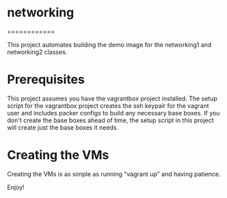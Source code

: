 # networking
============

This project automates building the demo image for the networking1 and
networking2 classes.

Prerequisites
=============
This project assumes you have the vagrantbox project installed.  The setup
script for the vagrantbox project creates the ssh keypair for the vagrant
user and includes packer configs to build any necessary base boxes.  If you
don't create the base boxes ahead of time, the setup script in this project
will create just the base boxes it needs.

Creating the VMs
================
Creating the VMs is as simple as running "vagrant up" and having patience.

Enjoy!
